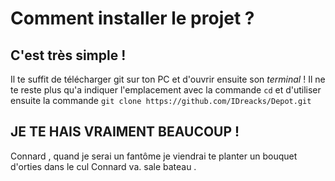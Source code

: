 # Comment installer le projet ?

## C'est très simple !

Il te suffit de télécharger git sur ton PC et d'ouvrir ensuite son _terminal_ !
Il ne te reste plus qu'a indiquer l'emplacement avec la commande `cd` et d'utiliser ensuite la commande `git clone https://github.com/IDreacks/Depot.git`

## JE TE HAIS VRAIMENT BEAUCOUP !

Connard , quand je serai un fantôme
je viendrai te planter un bouquet d'orties dans le cul
Connard va.
sale bateau .
